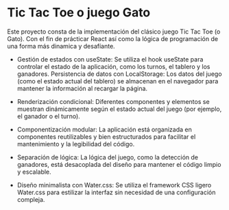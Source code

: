 # Tic Tac Toe o juego Gato

Este proyecto consta de la implementación del clásico juego Tic Tac Toe (o Gato). Con el fin de prácticar React  así como la lógica de programación de una forma más dinamica y desafíante.

- Gestión de estados con useState: Se utiliza el hook useState para controlar el estado de la aplicación, como los turnos, el tablero y los ganadores.
Persistencia de datos con LocalStorage: Los datos del juego (como el estado actual del tablero) se almacenan en el navegador para mantener la información al recargar la página.

- Renderización condicional: Diferentes componentes y elementos se muestran dinámicamente según el estado actual del juego (por ejemplo, el ganador o el turno).

- Componentización modular: La aplicación está organizada en componentes reutilizables y bien estructurados para facilitar el mantenimiento y la legibilidad del código.

- Separación de lógica: La lógica del juego, como la detección de ganadores, está desacoplada del diseño para mantener el código limpio y escalable.

- Diseño minimalista con Water.css: Se utiliza el framework CSS ligero Water.css para estilizar la interfaz sin necesidad de una configuración compleja.